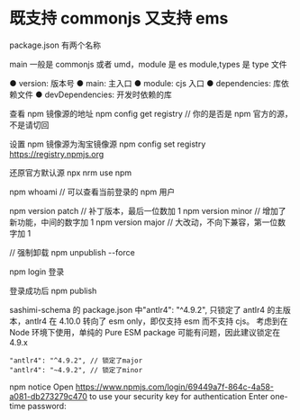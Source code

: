 # 既支持 commonjs 又支持 ems

package.json 有两个名称

main 一般是 commonjs 或者 umd，module 是 es module,types 是 type 文件

● version: 版本号
● main: 主入口
● module: cjs 入口
● dependencies: 库依赖文件
● devDependencies: 开发时依赖的库

查看 npm 镜像源的地址
npm config get registry // 你的是否是 npm 官方的源，不是请切回

设置 npm 镜像源为淘宝镜像源
npm config set registry https://registry.npmjs.org

还原官方默认源
npx nrm use npm

npm whoami // 可以查看当前登录的 npm 用户

npm version patch // 补丁版本，最后一位数加 1
npm version minor // 增加了新功能，中间的数字加 1
npm version major // 大改动，不向下兼容，第一位数字加 1

// 强制卸载
npm unpublish --force

npm login 登录

登录成功后 npm publish

sashimi-schema 的 package.json 中"antlr4": "^4.9.2", 只锁定了 antlr4 的主版本，antlr4 在 4.10.0 转向了 esm only，即仅支持 esm 而不支持 cjs。
考虑到在 Node 环境下使用，单纯的 Pure ESM package 可能有问题，因此建议锁定在 4.9.x

```
"antlr4": "^4.9.2", // 锁定了major
"antlr4": "~4.9.2", // 锁定了minor
```

<!-- zang******* -->
<!-- npmZz6***** -->

npm notice Open https://www.npmjs.com/login/69449a7f-864c-4a58-a081-db273279c470 to use your security key for authentication
Enter one-time password:

